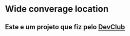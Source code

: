 <h1>Wide converage location</h1>
<h2>Este e um projeto que fiz pelo <a href="https://www.devclub.com.br/">DevClub</a></h2>
